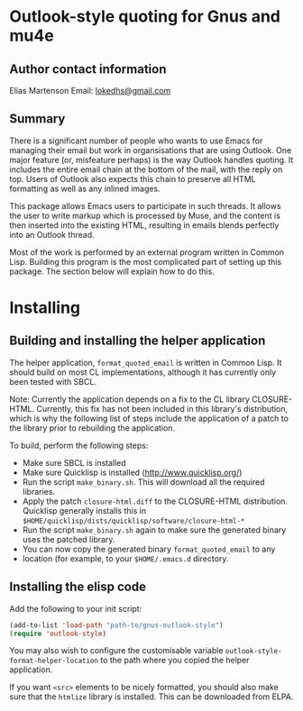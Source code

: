 Outlook-style quoting for Gnus and mu4e
=======================================

Author contact information
--------------------------

  Elias Martenson
  Email: lokedhs@gmail.com

Summary
-------

There is a significant number of people who wants to use Emacs
for managing their email but work in organsisations that are using
Outlook. One major feature (or, misfeature perhaps) is the way
Outlook handles quoting. It includes the entire email chain at the
bottom of the mail, with the reply on top. Users of Outlook also
expects this chain to preserve all HTML formatting as well as any
inlined images.

This package allows Emacs users to participate in such threads. It
allows the user to write markup which is processed by Muse, and the
content is then inserted into the existing HTML, resulting in emails
blends perfectly into an Outlook thread.

Most of the work is performed by an external program written in
Common Lisp. Building this program is the most complicated part
of setting up this package. The section below will explain how
to do this.

Installing
==========

Building and installing the helper application
----------------------------------------------

The helper application, `format_quoted_email` is written in Common
Lisp. It should build on most CL implementations, although it has
currently only been tested with SBCL.

Note: Currently the application depends on a fix to the CL library
CLOSURE-HTML. Currently, this fix has not been included in this
library's distribution, which is why the following list of steps
include the application of a patch to the library prior to rebuilding
the application.

To build, perform the following steps:

  - Make sure SBCL is installed
  - Make sure Quicklisp is installed (http://www.quicklisp.org/)
  - Run the script `make_binary.sh`. This will download all the
    required libraries.
  - Apply the patch `closure-html.diff` to the CLOSURE-HTML
    distribution. Quicklisp generally installs this in
    `$HOME/quicklisp/dists/quicklisp/software/closure-html-*`
  - Run the script `make_binary.sh` again to make sure the generated
    binary uses the patched library.
  - You can now copy the generated binary `format_quoted_email` to any
  - location (for example, to your `$HOME/.emacs.d` directory.

Installing the elisp code
-------------------------

Add the following to your init script:

```lisp
(add-to-list 'load-path "path-to/gnus-outlook-style")
(require 'outlook-style)
```

You may also wish to configure the customisable variable
`outlook-style-format-helper-location` to the path where you copied
the helper application.

If you want `<src>` elements to be nicely formatted, you should also
make sure that the `htmlize` library is installed. This can be
downloaded from ELPA.
